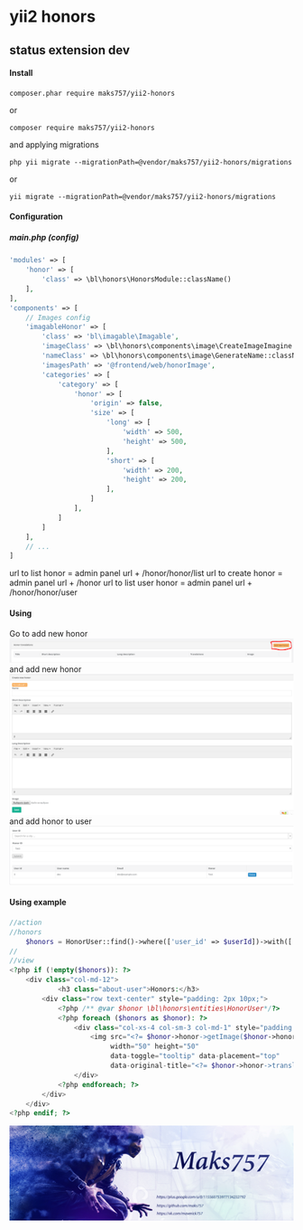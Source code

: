 # yii2 honors
## status extension dev

#### Install
```
composer.phar require maks757/yii2-honors
```
or
```
composer require maks757/yii2-honors
```
and applying migrations
```
php yii migrate --migrationPath=@vendor/maks757/yii2-honors/migrations
```
or
```
yii migrate --migrationPath=@vendor/maks757/yii2-honors/migrations
```

#### Configuration

##### main.php (config)
```php
'modules' => [
    'honor' => [
        'class' => \bl\honors\HonorsModule::className()
    ],
],
'components' => [
    // Images config
    'imagableHonor' => [
        'class' => 'bl\imagable\Imagable',
        'imageClass' => \bl\honors\components\image\CreateImageImagine::className(),
        'nameClass' => \bl\honors\components\image\GenerateName::className(),
        'imagesPath' => '@frontend/web/honorImage',
        'categories' => [
            'category' => [
                'honor' => [
                    'origin' => false,
                    'size' => [
                        'long' => [
                            'width' => 500,
                            'height' => 500,
                        ],
                        'short' => [
                            'width' => 200,
                            'height' => 200,
                        ],
                    ]
                ],
            ]
        ]
    ],
    // ...
]
```
url to list honor = admin panel url + /honor/honor/list
url to create honor = admin panel url + /honor
url to list user honor = admin panel url + /honor/honor/user
#### Using
Go to add new honor
![Alt text](/image/img1.PNG "Go to add new honor")
and add new honor
![Alt text](/image/img2.PNG "Add new honor")
and add honor to user
![Alt text](/image/img3.PNG "Add honor to user")
#### Using example
```php
//action 
//honors
    $honors = HonorUser::find()->where(['user_id' => $userId])->with(['honor.translations'])->all();
//
//view
<?php if (!empty($honors)): ?>
    <div class="col-md-12">
            <h3 class="about-user">Honors:</h3>
        <div class="row text-center" style="padding: 2px 10px;">
            <?php /** @var $honor \bl\honors\entities\HonorUser*/?>
            <?php foreach ($honors as $honor): ?>
                <div class="col-xs-4 col-sm-3 col-md-1" style="padding: 0;">
                    <img src="<?= $honor->honor->getImage($honor->honor->image) ?>"
                         width="50" height="50"
                         data-toggle="tooltip" data-placement="top"
                         data-original-title="<?= $honor->honor->translation->name ?>">
                </div>
            <?php endforeach; ?>
        </div>
    </div>
<?php endif; ?>
```
![Alt text](/image/author.jpg "Optional title")
